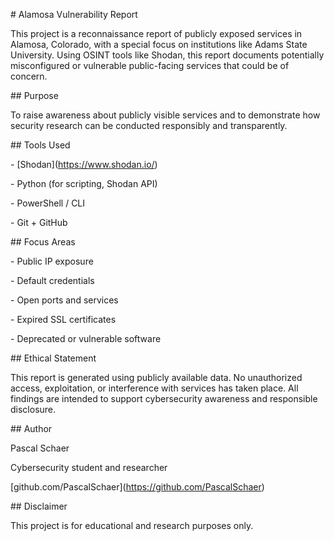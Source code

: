 \# Alamosa Vulnerability Report



This project is a reconnaissance report of publicly exposed services in Alamosa, Colorado, with a special focus on institutions like Adams State University. Using OSINT tools like Shodan, this report documents potentially misconfigured or vulnerable public-facing services that could be of concern.



\## Purpose



To raise awareness about publicly visible services and to demonstrate how security research can be conducted responsibly and transparently.



\## Tools Used



\- \[Shodan](https://www.shodan.io/)

\- Python (for scripting, Shodan API)

\- PowerShell / CLI

\- Git + GitHub



\## Focus Areas



\- Public IP exposure

\- Default credentials

\- Open ports and services

\- Expired SSL certificates

\- Deprecated or vulnerable software



\## Ethical Statement



This report is generated using publicly available data. No unauthorized access, exploitation, or interference with services has taken place. All findings are intended to support cybersecurity awareness and responsible disclosure.



\## Author



Pascal Schaer  

Cybersecurity student and researcher  

\[github.com/PascalSchaer](https://github.com/PascalSchaer)



\## Disclaimer



This project is for educational and research purposes only.



